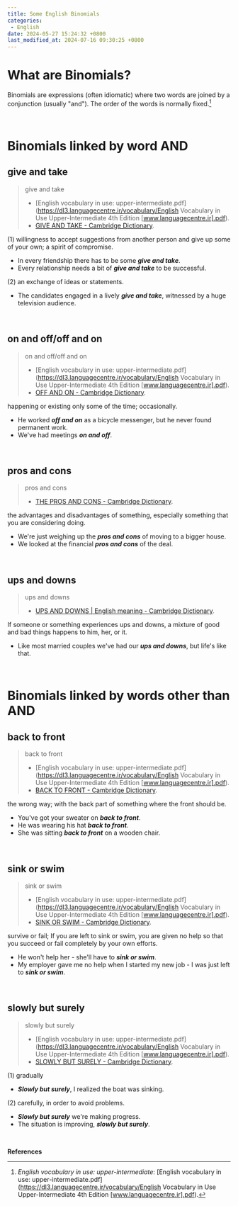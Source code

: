 ```yaml
---
title: Some English Binomials
categories:
 - English
date: 2024-05-27 15:24:32 +0800
last_modified_at: 2024-07-16 09:30:25 +0800
---
```


# What are Binomials?

Binomials are expressions (often idiomatic) where two words are joined by a conjunction (usually "and"). The order of the words is normally fixed.[^1]

<br>

# Binomials linked by word AND

## give and take

> give and take
>
> - [English vocabulary in use: upper-intermediate.pdf](https://dl3.languagecentre.ir/vocabulary/English Vocabulary in Use Upper-Intermediate 4th Edition [www.languagecentre.ir].pdf).
> - [GIVE AND TAKE  - Cambridge Dictionary](https://dictionary.cambridge.org/dictionary/english/give-and-take).

(1) willingness to accept suggestions from another person and give up some of your own; a spirit of compromise.

- In every friendship there has to be some ***give and take***.
- Every relationship needs a bit of ***give and take*** to be successful.

(2) an exchange of ideas or statements.

- The candidates engaged in a lively ***give and take***, witnessed by a huge television audience.

<br>

## on and off/off and on

> on and off/off and on
>
> - [English vocabulary in use: upper-intermediate.pdf](https://dl3.languagecentre.ir/vocabulary/English Vocabulary in Use Upper-Intermediate 4th Edition [www.languagecentre.ir].pdf).
> - [OFF AND ON - Cambridge Dictionary](https://dictionary.cambridge.org/dictionary/english/off-and-on).

happening or existing only some of the time; occasionally.

- He worked ***off and on*** as a bicycle messenger, but he never found permanent work.
- We've had meetings ***on and off***.

<br>

## pros and cons

> pros and cons
>
> - [THE PROS AND CONS - Cambridge Dictionary](https://dictionary.cambridge.org/dictionary/english/pros-and-cons).

the advantages and disadvantages of something, especially something that you are considering doing.

- We're just weighing up the ***pros and cons*** of moving to a bigger house.
- We looked at the financial ***pros and cons*** of the deal.

<br>

## ups and downs

> ups and downs
>
> - [UPS AND DOWNS \| English meaning - Cambridge Dictionary](https://dictionary.cambridge.org/dictionary/english/ups-and-downs).

If someone or something experiences ups and downs, a mixture of good and bad things happens to him, her, or it.

- Like most married couples we've had our ***ups and downs***, but life's like that.

<br>

# Binomials linked by words other than AND

## back to front

> back to front
>
> - [English vocabulary in use: upper-intermediate.pdf](https://dl3.languagecentre.ir/vocabulary/English Vocabulary in Use Upper-Intermediate 4th Edition [www.languagecentre.ir].pdf).
> - [BACK TO FRONT - Cambridge Dictionary](https://dictionary.cambridge.org/dictionary/english/back-to-front).

the wrong way; with the back part of something where the front should be.

- You've got your sweater on ***back to front***.
- He was wearing his hat ***back to front***.
- She was sitting ***back to front*** on a wooden chair.

<br>

## sink or swim

> sink or swim
>
> - [English vocabulary in use: upper-intermediate.pdf](https://dl3.languagecentre.ir/vocabulary/English Vocabulary in Use Upper-Intermediate 4th Edition [www.languagecentre.ir].pdf).
> - [SINK OR SWIM - Cambridge Dictionary](https://dictionary.cambridge.org/dictionary/english/sink-or-swim).

survive or fail; If you are left to sink or swim, you are given no help so that you succeed or fail completely by your own efforts.

- He won't help her - she'll have to ***sink or swim***.
- My employer gave me no help when I started my new job - I was just left to ***sink or swim***.

<br>

## slowly but surely

> slowly but surely
>
> - [English vocabulary in use: upper-intermediate.pdf](https://dl3.languagecentre.ir/vocabulary/English Vocabulary in Use Upper-Intermediate 4th Edition [www.languagecentre.ir].pdf).
> - [SLOWLY BUT SURELY - Cambridge Dictionary](https://dictionary.cambridge.org/dictionary/english/slowly-but-surely).

(1) gradually

- ***Slowly but surely***, I realized the boat was sinking.

(2) carefully, in order to avoid problems.

- ***Slowly but surely*** we're making progress.
- The situation is improving, ***slowly but surely***.

<br>

**References**

[^1]: *English vocabulary in use: upper-intermediate*: [English vocabulary in use: upper-intermediate.pdf](https://dl3.languagecentre.ir/vocabulary/English Vocabulary in Use Upper-Intermediate 4th Edition [www.languagecentre.ir].pdf).
